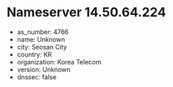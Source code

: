 # Nameserver 14.50.64.224

* as_number: 4766
* name: Unknown
* city: Seosan City
* country: KR
* organization: Korea Telecom
* version: Unknown
* dnssec: false

